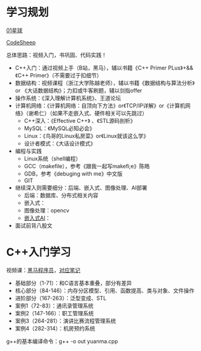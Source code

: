 # 学习规划

[01星球](https://www.bilibili.com/video/BV1H8411a73p/?spm_id_from=333.337.search-card.all.click&vd_source=886488ffa80a67ff12003075c5979128)

[CodeSheep](https://www.bilibili.com/video/BV1G7411K7j2/?spm_id_from=333.337.search-card.all.click&vd_source=886488ffa80a67ff12003075c5979128)

总体思路：视频入门，书巩固、代码实践！

- C++入门：通过视频上手（B站，黑马），辅以书籍《C++ Primer PLus》+&& 《C++ Primer》（不需要过于扣细节）
- 数据结构：视频课程（浙江大学陈越老师），辅以书籍《数据结构与算法分析》or 《大话数据结构》；力扣或牛客刷题，辅以剑指offer
- 操作系统：《深入理解计算机系统》、王道论坛
- 计算机网络：《计算机网络：自顶向下方法》or《TCP/IP详解》or《计算机网络》（谢希仁）（如果不走嵌入式、硬件相关可以先跳过）
  - C++深入：《Effective C++》 、《STL源码剖析》
  - MySQL：《MySQL必知必会》
  - Linux：《鸟哥的Linux私房菜》or《Linux就该这么学》
  - 设计者模式：《大话设计模式》
- 编程与实践
  - Linux系统（shell编程）
  - GCC（makefile），参考《跟我一起写makefi;e》陈皓
  - GDB，参考《debuging with me》中文版
  - GIT
- 继续深入则需要细分：后端、嵌入式、图像处理、AI部署
  - 后端：数据库、分布式相关内容
  - 嵌入式：
  - 图像处理：opencv
  - [嵌入式AI](https://space.bilibili.com/293794109)：
- 面试前背八股文

# C++入门学习

视频课：[黑马程序员](https://www.bilibili.com/video/BV1et411b73Z?p=1&vd_source=886488ffa80a67ff12003075c5979128)，[对应笔记](https://namic00.github.io/tags/C-C/)

- 基础部分（1-71）：和C语言基本重叠，部分有差异
- 核心部分（84-146）：内存分区模型、引用、函数提高、类与对象、文件操作
- 进阶部分（167-263）：泛型变成、STL
- 案例1（72-83）：通讯录管理系统
- 案例2（147-166）：职工管理系统
- 案例3（264-281）：演讲比赛流程管理系统
- 案例4（282-314）：机房预约系统

g++的基本编译命令：g++ -o out yuanma.cpp



